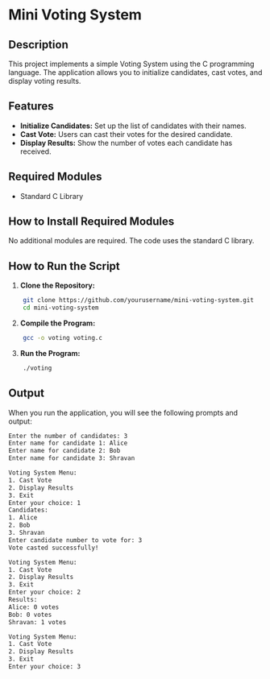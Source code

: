 # Mini Voting System

## Description

This project implements a simple Voting System using the C programming language. The application allows you to initialize candidates, cast votes, and display voting results.

## Features

- **Initialize Candidates:** Set up the list of candidates with their names.
- **Cast Vote:** Users can cast their votes for the desired candidate.
- **Display Results:** Show the number of votes each candidate has received.

## Required Modules

- Standard C Library

## How to Install Required Modules

No additional modules are required. The code uses the standard C library.

## How to Run the Script

1. **Clone the Repository:**

```sh
    git clone https://github.com/yourusername/mini-voting-system.git
    cd mini-voting-system
```

2. **Compile the Program:**

```sh
    gcc -o voting voting.c
```

3. **Run the Program:**

```sh
    ./voting
```

## Output

When you run the application, you will see the following prompts and output:
```bash 
Enter the number of candidates: 3
Enter name for candidate 1: Alice
Enter name for candidate 2: Bob
Enter name for candidate 3: Shravan

Voting System Menu:
1. Cast Vote
2. Display Results
3. Exit
Enter your choice: 1
Candidates:
1. Alice
2. Bob
3. Shravan
Enter candidate number to vote for: 3
Vote casted successfully!

Voting System Menu:
1. Cast Vote
2. Display Results
3. Exit
Enter your choice: 2
Results:
Alice: 0 votes
Bob: 0 votes
Shravan: 1 votes

Voting System Menu:
1. Cast Vote
2. Display Results
3. Exit
Enter your choice: 3
```

